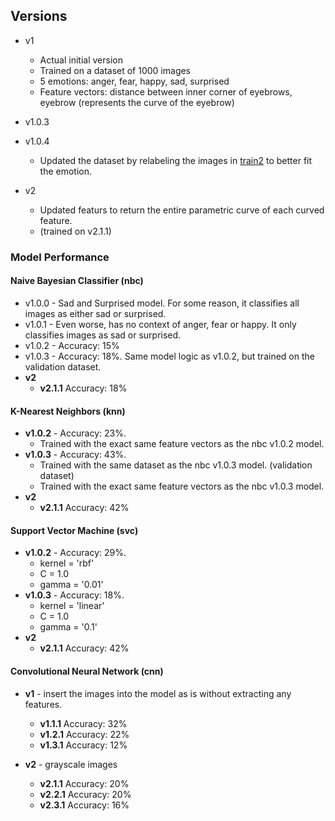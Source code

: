 
## Versions
- v1
  - Actual initial version
  - Trained on a dataset of 1000 images
  - 5 emotions: anger, fear, happy, sad, surprised
  - Feature vectors: distance between inner corner of eyebrows, eyebrow (represents the curve of the eyebrow)

- v1.0.3
- v1.0.4 
  - Updated the dataset by relabeling the images in [train2](./assets/train2/) to better fit the emotion.

- v2
  - Updated featurs to return the entire parametric curve of each curved feature.
  - (trained on v2.1.1)
### Model Performance
#### Naive Bayesian Classifier (nbc)
- v1.0.0 - Sad and Surprised model. For some reason, it classifies all images as either sad or surprised.
- v1.0.1 - Even worse, has no context of anger, fear or happy. It only classifies images as sad or surprised.
- v1.0.2 - Accuracy:  15%
- v1.0.3 - Accuracy:  18%. Same model logic as v1.0.2, but trained on the validation dataset. 
- **v2**
  - **v2.1.1** Accuracy: 18%
  
#### K-Nearest Neighbors (knn)
- **v1.0.2** - Accuracy: 23%. 
  - Trained with the exact same feature vectors as the nbc v1.0.2 model.
- **v1.0.3** - Accuracy: 43%. 
  - Trained with the same dataset as the nbc v1.0.3 model. (validation dataset)
  - Trained with the exact same feature vectors as the nbc v1.0.3 model.
- **v2**
  - **v2.1.1** Accuracy: 42%
  
#### Support Vector Machine (svc)
- **v1.0.2** - Accuracy:  29%.
  - kernel = 'rbf'
  - C = 1.0
  - gamma = '0.01'
- **v1.0.3** - Accuracy:  18%.
  - kernel = 'linear'
  - C = 1.0
  - gamma = '0.1'
- **v2**
  - **v2.1.1** Accuracy: 42%
  
#### Convolutional Neural Network (cnn)
- **v1** - insert the images into the model as is without extracting any features. 
  - **v1.1.1** Accuracy:  32%
  - **v1.2.1** Accuracy:  22%
  - **v1.3.1** Accuracy:  12%

- **v2** - grayscale images
  - **v2.1.1** Accuracy:  20%
  - **v2.2.1** Accuracy:  20%
  - **v2.3.1** Accuracy:  16%

